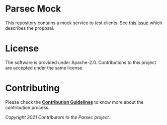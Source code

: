 # Parsec Mock

This repository contains a mock service to test clients.
See [this issue](https://github.com/parallaxsecond/parsec/issues/350) which describes the
proposal.

# License

The software is provided under Apache-2.0. Contributions to this project are accepted under the same
license.

# Contributing

Please check the [**Contribution
Guidelines**](https://parallaxsecond.github.io/parsec-book/contributing/index.html) to know more
about the contribution process.

*Copyright 2021 Contributors to the Parsec project.*
